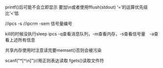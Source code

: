 printf()后可能不会立即显示
要加\n或者使用fflush(stdout)
‘=’的运算优先级比‘<’低

//ipcs -s
//ipcrm -sem 信号量编号

kill的时候没执行sleep
ipcs -q查看消息队列，-m查看内存，-s查看信号量　-a查看上述所有信息

共享内存使用时注意读完要memset()否则会被污染

scanf("*[^\n]")//用正则表达读取
fgets()读取文件符
